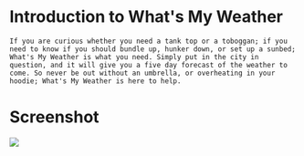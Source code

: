# Introduction to What's My Weather
    If you are curious whether you need a tank top or a toboggan; if you need to know if you should bundle up, hunker down, or set up a sunbed; What's My Weather is what you need. Simply put in the city in question, and it will give you a five day forecast of the weather to come. So never be out without an umbrella, or overheating in your hoodie; What's My Weather is here to help.

# Screenshot

<img src="./assets/images/Screenshot">
